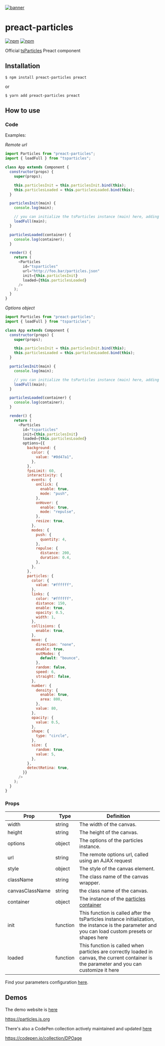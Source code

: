 [![banner](https://particles.js.org/images/banner2.png)](https://particles.js.org)

# preact-particles

[![npm](https://img.shields.io/npm/v/preact-particles)](https://www.npmjs.com/package/preact-particles) [![npm](https://img.shields.io/npm/dm/preact-particles)](https://www.npmjs.com/package/preact-particles)

Official [tsParticles](https://github.com/matteobruni/tsparticles) Preact component

## Installation

```shell
$ npm install preact-particles preact
```

or

```shell
$ yarn add preact-particles preact
```

## How to use

### Code

Examples:

_Remote url_

```javascript
import Particles from "preact-particles";
import { loadFull } from "tsparticles";

class App extends Component {
  constructor(props) {
    super(props);

    this.particlesInit = this.particlesInit.bind(this);
    this.particlesLoaded = this.particlesLoaded.bind(this);
  }

  particlesInit(main) {
    console.log(main);

    // you can initialize the tsParticles instance (main) here, adding custom shapes or presets
    loadFull(main);
  }

  particlesLoaded(container) {
    console.log(container);
  }

  render() {
    return (
      <Particles
        id="tsparticles"
        url="http://foo.bar/particles.json"
        init={this.particlesInit}
        loaded={this.particlesLoaded}
      />
    );
  }
}
```

_Options object_

```javascript
import Particles from "preact-particles";
import { loadFull } from "tsparticles";

class App extends Component {
  constructor(props) {
    super(props);

    this.particlesInit = this.particlesInit.bind(this);
    this.particlesLoaded = this.particlesLoaded.bind(this);
  }

  particlesInit(main) {
    console.log(main);

    // you can initialize the tsParticles instance (main) here, adding custom shapes or presets
    loadFull(main);
  }

  particlesLoaded(container) {
    console.log(container);
  }

  render() {
    return (
      <Particles
        id="tsparticles"
        init={this.particlesInit}
        loaded={this.particlesLoaded}
        options={{
          background: {
            color: {
              value: "#0d47a1",
            },
          },
          fpsLimit: 60,
          interactivity: {
            events: {
              onClick: {
                enable: true,
                mode: "push",
              },
              onHover: {
                enable: true,
                mode: "repulse",
              },
              resize: true,
            },
            modes: {
              push: {
                quantity: 4,
              },
              repulse: {
                distance: 200,
                duration: 0.4,
              },
            },
          },
          particles: {
            color: {
              value: "#ffffff",
            },
            links: {
              color: "#ffffff",
              distance: 150,
              enable: true,
              opacity: 0.5,
              width: 1,
            },
            collisions: {
              enable: true,
            },
            move: {
              direction: "none",
              enable: true,
              outModes: {
                default: "bounce",
              },
              random: false,
              speed: 6,
              straight: false,
            },
            number: {
              density: {
                enable: true,
                area: 800,
              },
              value: 80,
            },
            opacity: {
              value: 0.5,
            },
            shape: {
              type: "circle",
            },
            size: {
              random: true,
              value: 5,
            },
          },
          detectRetina: true,
        }}
      />
    );
  }
}
```

### Props

| Prop            | Type     | Definition                                                                                                                                          |
| --------------- | -------- | --------------------------------------------------------------------------------------------------------------------------------------------------- |
| width           | string   | The width of the canvas.                                                                                                                            |
| height          | string   | The height of the canvas.                                                                                                                           |
| options         | object   | The options of the particles instance.                                                                                                              |
| url             | string   | The remote options url, called using an AJAX request                                                                                                |
| style           | object   | The style of the canvas element.                                                                                                                    |
| className       | string   | The class name of the canvas wrapper.                                                                                                               |
| canvasClassName | string   | the class name of the canvas.                                                                                                                       |
| container       | object   | The instance of the [particles container](https://particles.js.org/docs/modules/_core_container_.html)                                              |
| init            | function | This function is called after the tsParticles instance initialization, the instance is the parameter and you can load custom presets or shapes here |
| loaded          | function | This function is called when particles are correctly loaded in canvas, the current container is the parameter and you can customize it here         |

Find your parameters configuration [here](https://particles.js.org).

## Demos

The demo website is [here](https://particles.js.org)

<https://particles.js.org>

There's also a CodePen collection actively maintained and updated [here](https://codepen.io/collection/DPOage)

<https://codepen.io/collection/DPOage>
